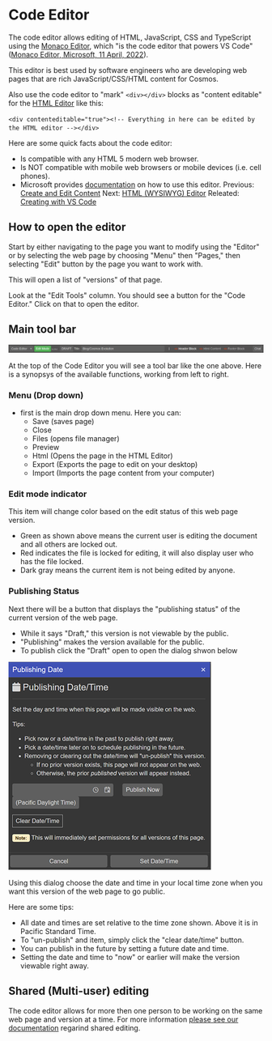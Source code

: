 # Code Editor

The code editor allows editing of HTML, JavaScript, CSS and TypeScript using the [Monaco Editor](https://microsoft.github.io/monaco-editor/), which "is the code editor that powers VS Code" ([Monaco Editor, Microsoft, 11 April, 2022](https://microsoft.github.io/monaco-editor/)).

This editor is best used by software engineers who are developing web pages that are rich JavaScript/CSS/HTML content for Cosmos.

Also use the code editor to "mark" `<div></div>` blocks as "content editable" for the [HTML Editor](https://github.com/CosmosSoftware/Cosmos.Cms/blob/main/Documentation/Content/Editors/WYSIWYG(HTMLEditor).md) like this:

`<div contenteditable="true"><!-- Everything in here can be edited by the HTML editor --></div>`

Here are some quick facts about the code editor:

* Is compatible with any HTML 5 modern web browser.
* Is NOT compatible with mobile web browsers or mobile devices (i.e. cell phones).
* Microsoft provides [documentation](https://code.visualstudio.com/docs/editor/editingevolved) on how to use this editor.
Previous: [Create and Edit Content](https://github.com/CosmosSoftware/Cosmos.Cms/tree/main/Documentation/Content) Next: [HTML (WYSIWYG) Editor](https://github.com/CosmosSoftware/Cosmos.Cms/blob/main/Documentation/Content/Editors/WYSIWYG(HTMLEditor).md) Releated: [Creating with VS Code](https://github.com/CosmosSoftware/Cosmos.Cms/blob/main/Documentation/Content/Editors/Creating-with-VS-Code.md)

## How to open the editor

Start by either navigating to the page you want to modify using the "Editor" or by selecting the web page by choosing "Menu" then "Pages," then selecting "Edit" button by the page you want to work with.

This will open a list of "versions" of that page.

Look at the "Edit Tools" column. You should see a button for the "Code Editor." Click on that to open the editor.

## Main tool bar

![Main tool bar](https://github.com/CosmosSoftware/Cosmos.Cms/blob/main/Documentation/Content/Editors/code-editor-top-tool-bar.png)

At the top of the Code Editor you will see a tool bar like the one above. Here is a synopsys of the available functions, working from left to right.

### Menu (Drop down)
* first is the main drop down menu. Here you can:
  * Save (saves page)
  * Close
  * Files (opens file manager)
  * Preview
  * Html (Opens the page in the HTML Editor)
  * Export (Exports the page to edit on your desktop)
  * Import (Imports the page content from your computer)

### Edit mode indicator
This item will change color based on the edit status of this web page version.
* Green as shown above means the current user is editing the document and all others are locked out.
* Red indicates the file is locked for editing, it will also display user who has the file locked.
* Dark gray means the current item is not being edited by anyone.

### Publishing Status
Next there will be a button that displays the "publishing status" of the current version of the web page.
* While it says "Draft," this version is not viewable by the public.
* "Publishing" makes the version available for the public.
* To publish click the "Draft" open to open the dialog shwon below

![Publishing dialog](https://github.com/CosmosSoftware/Cosmos.Cms/blob/main/Documentation/Content/Editors/publishing-datetime-dialog.png)

Using this dialog choose the date and time in your local time zone when you want this version of the web page to go public.

Here are some tips:
* All date and times are set relative to the time zone shown. Above it is in Pacific Standard Time.
* To "un-publish" and item, simply click the "clear date/time" button.
* You can publish in the future by setting a future date and time.
* Setting the date and time to "now" or earlier will make the version viewable right away.



## Shared (Multi-user) editing

The code editor allows for more then one person to be working on the same web page and version at a time.  For more information [please see our documentation](https://github.com/CosmosSoftware/Cosmos.Cms/blob/main/Documentation/Content/Editors/SharedEditing.md) regarind shared editing.
